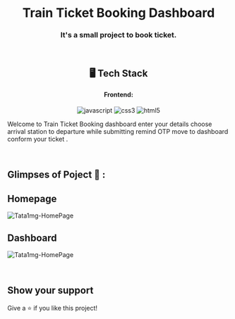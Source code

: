 <h1 align="center">Train Ticket Booking Dashboard</h1>


<h3 align="center">It's a small project to book ticket.</h3>

<br />

<h2 align="center">🖥️ Tech Stack</h2>

<h4 align="center">Frontend:</h4>

<p align="center">

  <img src="https://img.shields.io/badge/JavaScript-323330?style=for-the-badge&logo=javascript&logoColor=F7DF1E" alt="javascript" />
  <img src="https://img.shields.io/badge/CSS3-1572B6?style=for-the-badge&logo=css3&logoColor=white" alt="css3" />
  <img src="https://img.shields.io/badge/HTML5-E34F26?style=for-the-badge&logo=html5&logoColor=white" alt="html5" />
</p>





Welcome to Train Ticket Booking dashboard enter your details choose arrival station to departure  while submitting remind OTP  move to dashboard  conform your ticket . 



<br />


## Glimpses of Poject 🙈 :

## Homepage
![Tata1mg-HomePage](https://user-images.githubusercontent.com/97525857/210170367-5b68c209-245d-4af6-bf3f-a72c5aa4fb45.png)
<!-- ![Screenshot (156)](https://user-images.githubusercontent.com/97525857/210170367-5b68c209-245d-4af6-bf3f-a72c5aa4fb45.png) -->


## Dashboard
![Tata1mg-HomePage](https://user-images.githubusercontent.com/97525857/209510433-ff8ea2e5-166f-438c-b1f8-1e3bbc384601.png)
  
    
   


  
  
</table>

<br />



## Show your support

Give a ⭐️ if you like this project!
